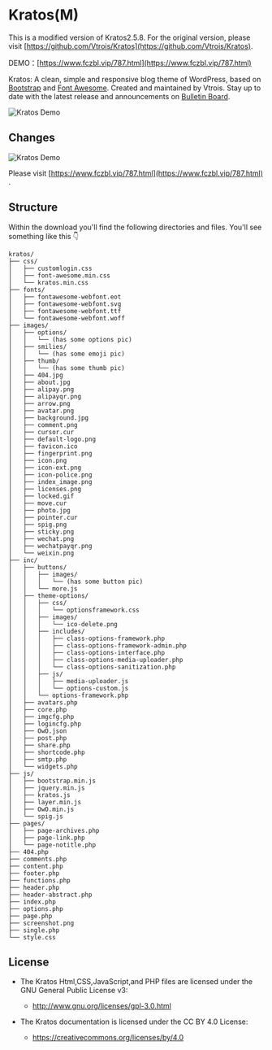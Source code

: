 # Kratos(M)

This is a modified version of Kratos2.5.8. For the original version, please visit [https://github.com/Vtrois/Kratos](https://github.com/Vtrois/Kratos).

DEMO：[https://www.fczbl.vip/787.html](https://www.fczbl.vip/787.html)

Kratos: A clean, simple and responsive blog theme of WordPress, based on [Bootstrap](https://github.com/twbs/bootstrap) and [Font Awesome](https://github.com/FortAwesome/Font-Awesome). Created and maintained by Vtrois. Stay up to date with the latest release and announcements on [Bulletin Board](https://github.com/Vtrois/Kratos/issues). 

![Kratos Demo](https://www.fczbl.vip/wp-content/uploads/kratos.png)

## Changes
![Kratos Demo](https://www.fczbl.vip/wp-content/uploads/kratos_demo.jpg)

Please visit [https://www.fczbl.vip/787.html](https://www.fczbl.vip/787.html) .

## Structure
Within the download you'll find the following directories and files. You'll see something like this :point_down:

```
kratos/
├── css/
│   ├── customlogin.css
│   ├── font-awesome.min.css
│   └── kratos.min.css
├── fonts/
│   ├── fontawesome-webfont.eot
│   ├── fontawesome-webfont.svg
│   ├── fontawesome-webfont.ttf
│   └── fontawesome-webfont.woff
├── images/
│   ├── options/
│   │   └── (has some options pic)
│   ├── smilies/
│   │   └── (has some emoji pic)
│   ├── thumb/
│   │   └── (has some thumb pic)
│   ├── 404.jpg
│   ├── about.jpg
│   ├── alipay.png
│   ├── alipayqr.png
│   ├── arrow.png
│   ├── avatar.png
│   ├── background.jpg
│   ├── comment.png
│   ├── cursor.cur
│   ├── default-logo.png
│   ├── favicon.ico
│   ├── fingerprint.png
│   ├── icon.png
│   ├── icon-ext.png
│   ├── icon-police.png
│   ├── index_image.png
│   ├── licenses.png
│   ├── locked.gif
│   ├── move.cur
│   ├── photo.jpg
│   ├── pointer.cur
│   ├── spig.png
│   ├── sticky.png
│   ├── wechat.png
│   ├── wechatpayqr.png
│   └── weixin.png
├── inc/
│   ├── buttons/
│   │   ├── images/
│   │   │   └── (has some button pic)
│   │   └── more.js
│   ├── theme-options/
│   │   ├── css/
│   │   │   └── optionsframework.css
│   │   ├── images/
│   │   │   └── ico-delete.png
│   │   ├── includes/
│   │   │   ├── class-options-framework.php
│   │   │   ├── class-options-framework-admin.php
│   │   │   ├── class-options-interface.php
│   │   │   ├── class-options-media-uploader.php
│   │   │   └── class-options-sanitization.php
│   │   ├── js/
│   │   │   ├── media-uploader.js
│   │   │   └── options-custom.js
│   │   └── options-framework.php
│   ├── avatars.php
│   ├── core.php
│   ├── imgcfg.php
│   ├── logincfg.php
│   ├── OwO.json
│   ├── post.php
│   ├── share.php
│   ├── shortcode.php
│   ├── smtp.php
│   └── widgets.php
├── js/
│   ├── bootstrap.min.js
│   ├── jquery.min.js
│   ├── kratos.js
│   ├── layer.min.js
│   ├── OwO.min.js
│   └── spig.js
├── pages/
│   ├── page-archives.php
│   ├── page-link.php
│   └── page-notitle.php
├── 404.php
├── comments.php
├── content.php
├── footer.php
├── functions.php
├── header.php
├── header-abstract.php
├── index.php
├── options.php
├── page.php
├── screenshot.png
├── single.php
└── style.css

```
  
## License

- The Kratos Html,CSS,JavaScript,and PHP files are licensed under the GNU General Public License v3:
  - http://www.gnu.org/licenses/gpl-3.0.html

- The Kratos documentation is licensed under the CC BY 4.0 License:
  - https://creativecommons.org/licenses/by/4.0
